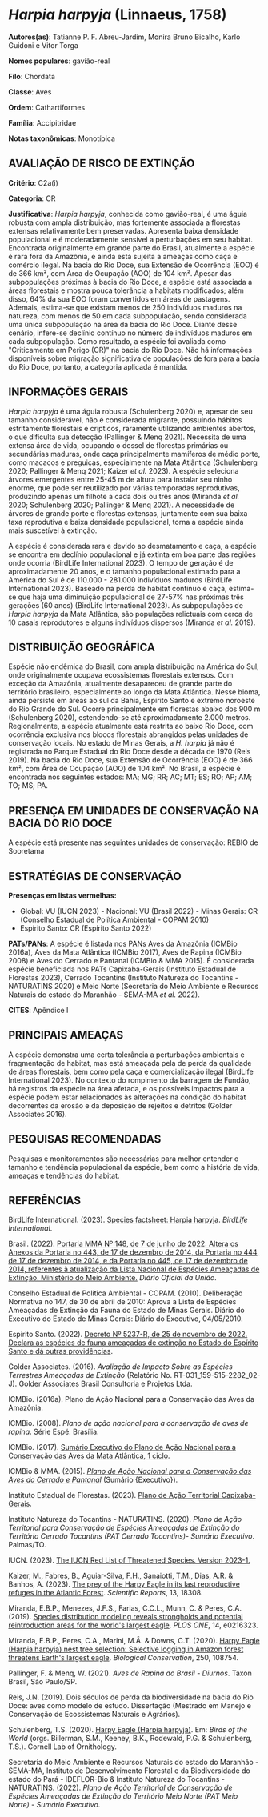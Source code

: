 # *Harpia harpyja* (Linnaeus, 1758)

**Autores(as)**: Tatianne P. F. Abreu-Jardim, Monira Bruno Bicalho, Karlo Guidoni e Vitor Torga

**Nomes populares**: gavião-real

**Filo**: Chordata

**Classe**: Aves

**Ordem**: Cathartiformes

**Família**: Accipitridae

**Notas taxonômicas**: Monotípica

## AVALIAÇÃO DE RISCO DE EXTINÇÃO

**Critério**: C2a(i)

**Categoria**: CR

**Justificativa**: *Harpia harpyja*, conhecida como gavião-real, é uma águia robusta com ampla distribuição, mas fortemente associada a florestas extensas relativamente bem preservadas. Apresenta baixa densidade populacional e é moderadamente sensível a perturbações em seu habitat. Encontrada originalmente em grande parte do Brasil, atualmente a espécie é rara fora da Amazônia, e ainda está sujeita a ameaças como caça e comércio ilegal. Na bacia do Rio Doce, sua Extensão de Ocorrência (EOO) é de 366 km², com Área de Ocupação (AOO) de 104 km². Apesar das subpopulações próximas à bacia do Rio Doce, a espécie está associada a áreas florestais e mostra pouca tolerância a habitats modificados; além disso, 64% da sua EOO foram convertidos em áreas de pastagens. Ademais, estima-se que existam menos de 250 indivíduos maduros na natureza, com menos de 50 em cada subpopulação, sendo considerada uma única subpopulação na área da bacia do Rio Doce. Diante
desse cenário, infere-se declínio contínuo no número de indivíduos maduros em cada subpopulação. Como resultado, a espécie foi avaliada como "Criticamente em Perigo (CR)" na bacia do Rio Doce. Não há informações disponíveis sobre migração significativa de populações de fora para a bacia do Rio Doce, portanto, a categoria aplicada é mantida.

## INFORMAÇÕES GERAIS

*Harpia harpyja* é uma águia robusta (Schulenberg 2020) e, apesar de seu tamanho considerável, não é considerada migrante, possuindo hábitos estritamente florestais e crípticos, raramente utilizando ambientes abertos, o que dificulta sua detecção (Pallinger & Menq 2021). Necessita de uma extensa área de vida, ocupando o dossel de florestas primárias ou secundárias maduras, onde caça principalmente mamíferos de médio porte, como macacos e preguiças, especialmente na Mata Atlântica (Schulenberg 2020; Pallinger & Menq 2021; Kaizer *et al.* 2023). A espécie seleciona árvores emergentes entre 25-45 m de altura para instalar seu ninho enorme, que pode ser reutilizado por várias temporadas reprodutivas, produzindo apenas um filhote a cada dois ou três anos (Miranda *et al.* 2020; Schulenberg 2020; Pallinger & Menq 2021). A necessidade de árvores de grande porte e florestas extensas, juntamente com sua baixa taxa reprodutiva e baixa densidade populacional, torna a
espécie ainda mais suscetível à extinção.

A espécie é considerada rara e devido ao desmatamento e caça, a espécie se encontra em declínio populacional e já extinta em boa parte das regiões onde ocorria (BirdLife International 2023). O tempo de geração é de aproximadamente 20 anos, e o tamanho populacional estimado para a América do Sul é de 110.000 - 281.000 indivíduos maduros (BirdLife International 2023). Baseado na perda de habitat contínuo e caça, estima-se que haja uma diminuição populacional de 27-57% nas próximas três gerações (60 anos) (BirdLife International 2023). As subpopulações de *Harpia harpyja* da Mata Atlântica, são populações relictuais com cerca de 10 casais reprodutores e alguns indivíduos dispersos (Miranda *et al.* 2019).

## DISTRIBUIÇÃO GEOGRÁFICA

Espécie não endêmica do Brasil, com ampla distribuição na América do Sul, onde originalmente ocupava ecossistemas florestais extensos. Com exceção da Amazônia, atualmente desapareceu de grande parte do território brasileiro, especialmente ao longo da Mata Atlântica. Nesse bioma, ainda persiste em áreas ao sul da Bahia, Espírito Santo e extremo noroeste do Rio Grande do Sul. Ocorre principalmente em florestas abaixo dos 900 m (Schulenberg 2020), estendendo-se até aproximadamente 2.000 metros. Regionalmente, a espécie atualmente está restrita ao baixo Rio Doce, com ocorrência exclusiva nos blocos florestais abrangidos pelas unidades de conservação locais. No estado de Minas Gerais, a *H. harpia* já não é registrada no Parque Estadual do Rio Doce desde a década de 1970 (Reis 2019). Na bacia do Rio Doce, sua Extensão de Ocorrência (EOO) é de 366 km², com Área de Ocupação (AOO) de 104 km². No Brasil, a espécie é encontrada nos seguintes estados: MA; MG;
RR; AC; MT; ES; RO; AP; AM; TO; MS; PA.

## PRESENÇA EM UNIDADES DE CONSERVAÇÃO NA BACIA DO RIO DOCE

A espécie está presente nas seguintes unidades de conservação: REBIO de Sooretama

## ESTRATÉGIAS DE CONSERVAÇÃO

**Presenças em listas vermelhas:**

-   Global: VU (IUCN 2023) -   Nacional: VU (Brasil 2022) -   Minas Gerais: CR (Conselho Estadual de Política Ambiental - COPAM
    2010)
-   Espírito Santo: CR (Espírito Santo 2022)

**PATs/PANs**: A espécie é listada nos PANs Aves da Amazônia (ICMBio 2016a), Aves da Mata Atlântica (ICMBio 2017), Aves de Rapina (ICMBio 2008) e Aves do Cerrado e Pantanal (ICMBio & MMA 2015). É considerada espécie beneficiada nos PATs Capixaba-Gerais (Instituto Estadual de Florestas 2023), Cerrado Tocantins (Instituto Natureza do Tocantins - NATURATINS 2020) e Meio Norte (Secretaria do Meio Ambiente e Recursos Naturais do estado do Maranhão - SEMA-MA *et al.* 2022).

**CITES**: Apêndice I

## PRINCIPAIS AMEAÇAS

A espécie demonstra uma certa tolerância a perturbações ambientais e fragmentação de habitat, mas está ameaçada pela de perda da qualidade de áreas florestais, bem como pela caça e comercialização ilegal (BirdLife International 2023). No contexto do rompimento da barragem de Fundão, há registros da espécie na área afetada, e os possíveis impactos para a espécie podem estar relacionados às alterações na condição do habitat decorrentes da erosão e da deposição de rejeitos e detritos (Golder Associates 2016).

## PESQUISAS RECOMENDADAS

Pesquisas e monitoramentos são necessárias para melhor entender o tamanho e tendência populacional da espécie, bem como a história de vida, ameaças e tendências do habitat.

## REFERÊNCIAS

BirdLife International. (2023). [Species factsheet: Harpia harpyja](http://datazone.birdlife.org/species/factsheet/harpy-eagle-harpia-harpyja).  *BirdLife International*.

Brasil. (2022). [Portaria MMA Nº 148, de 7 de junho de 2022. Altera os Anexos da Portaria no 443, de 17 de dezembro de 2014, da Portaria no 444, de 17 de dezembro de 2014, e da Portaria no 445, de 17 de dezembro de 2014, referentes à atualização da Lista Nacional de Espécies Ameaçadas de Extinção. Ministério do Meio Ambiente.](https://in.gov.br/en/web/dou/-/portaria-mma-n-148-de-7-de-junho-de-2022-406272733) *Diário Oficial da União*.

Conselho Estadual de Política Ambiental - COPAM. (2010). Deliberação Normativa no 147, de 30 de abril de 2010: Aprova a Lista de Espécies Ameaçadas de Extinção da Fauna do Estado de Minas Gerais. Diário do Executivo do Estado de Minas Gerais: Diário do Executivo, 04/05/2010.

Espírito Santo. (2022). [Decreto Nº 5237-R, de 25 de novembro de 2022.  Declara as espécies de fauna ameaçadas de extinção no Estado do Espírito Santo e dá outras providências](https://iema.es.gov.br/Media/iema/FAUNA/Decreto%205237-R_2022_25-Nov%20-%20Fauna%20(s-peixes)%20-%20Lista%20de%20Esp%C3%A9cies%20Amea%C3%A7adas%20de%20Extin%C3%A7%C3%A3o.pdf).

Golder Associates. (2016). *Avaliação de Impacto Sobre as Espécies Terrestres Ameaçadas de Extinção* (Relatório No.  RT-031_159-515-2282_02-J). Golder Associates Brasil Consultoria e Projetos Ltda.

ICMBio. (2016a). Plano de Ação Nacional para a Conservação das Aves da Amazônia.

ICMBio. (2008). *Plano de ação nacional para a conservação de aves de rapina*. Série Espé. Brasília.

ICMBio. (2017). [Sumário Executivo do Plano de Ação Nacional para a Conservação das Aves da Mata Atlântica, 1 ciclo](https://www.gov.br/icmbio/pt-br/assuntos/biodiversidade/pan/pan-aves-da-mata-atlantica).

ICMBio & MMA. (2015). [*Plano de Ação Nacional para a Conservação das Aves do Cerrado e Pantanal*](http://www.icmbio.gov.br/portal/biodiversidade/fauna-brasileira/planos-de-acao/3618-plano-de-acao-nacional-para-a-conservacao-das-aves-do-cerrado-e-pantanal.html) (Sumário {Executivo}).

Instituto Estadual de Florestas. (2023). [Plano de Ação Territorial Capixaba-Gerais](http://www.ief.mg.gov.br/biodiversidade/-planodeacaoterritorialcapixabagerais).

Instituto Natureza do Tocantins - NATURATINS. (2020). *Plano de Ação Territorial para Conservação de Espécies Ameaçadas de Extinção do Território Cerrado Tocantins (PAT Cerrado Tocantins)- Sumário Executivo*. Palmas/TO.

IUCN. (2023). [The IUCN Red List of Threatened Species. Version 2023-1.](https://www.iucnredlist.org.)

Kaizer, M., Fabres, B., Aguiar-Silva, F.H., Sanaiotti, T.M., Dias, A.R.  & Banhos, A. (2023). [The prey of the Harpy Eagle in its last reproductive refuges in the Atlantic Forest](https://doi.org/10.1038/s41598-023-44014-9). *Scientific Reports*, 13, 18308.

Miranda, E.B.P., Menezes, J.F.S., Farias, C.C.L., Munn, C. & Peres, C.A.  (2019). [Species distribution modeling reveals strongholds and potential reintroduction areas for the world's largest eagle](https://doi.org/10.1371/journal.pone.0216323). *PLOS ONE*, 14, e0216323.

Miranda, E.B.P., Peres, C.A., Marini, M.Â. & Downs, C.T. (2020). [Harpy Eagle (Harpia harpyja) nest tree selection: Selective logging in Amazon forest threatens Earth's largest eagle](https://doi.org/10.1016/j.biocon.2020.108754). *Biological Conservation*, 250, 108754.

Pallinger, F. & Menq, W. (2021). *Aves de Rapina do Brasil - Diurnos*.  Taxon Brasil, São Paulo/SP.

Reis, J.N. (2019). Dois séculos de perda da biodiversidade na bacia do Rio Doce: aves como modelo de estudo. Dissertação (Mestrado em Manejo e Conservação de Ecossistemas Naturais e Agrários).

Schulenberg, T.S. (2020). [Harpy Eagle (Harpia harpyja)](https://doi.org/10.2173/bow.hareag1.01). Em: *Birds of the World* (orgs. Billerman, S.M., Keeney, B.K., Rodewald, P.G. & Schulenberg, T.S.). Cornell Lab of Ornithology.

Secretaria do Meio Ambiente e Recursos Naturais do estado do Maranhão - SEMA-MA, Instituto de Desenvolvimento Florestal e da Biodiversidade do estado do Pará - IDEFLOR-Bio & Instituto Natureza do Tocantins - NATURATINS. (2022). *Plano de Ação Territorial de Conservação de Espécies Ameaçadas de Extinção do Território Meio Norte (PAT Meio Norte) - Sumário Executivo*.
